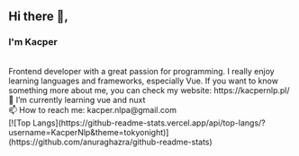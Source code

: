 <h2>Hi there 👋,</h2> 
<h3>I'm Kacper</h3>
<br/>
Frontend developer with a great passion for programming. I really enjoy learning languages and frameworks, especially Vue. If you want to know something more about me, you can check my website: https://kacpernlp.pl/
<br/>
🌱 I’m currently learning vue and nuxt <br/>
📫 How to reach me: kacper.nlpa@gmail.com
<br/>
[![Top Langs](https://github-readme-stats.vercel.app/api/top-langs/?username=KacperNlp&theme=tokyonight)](https://github.com/anuraghazra/github-readme-stats)

